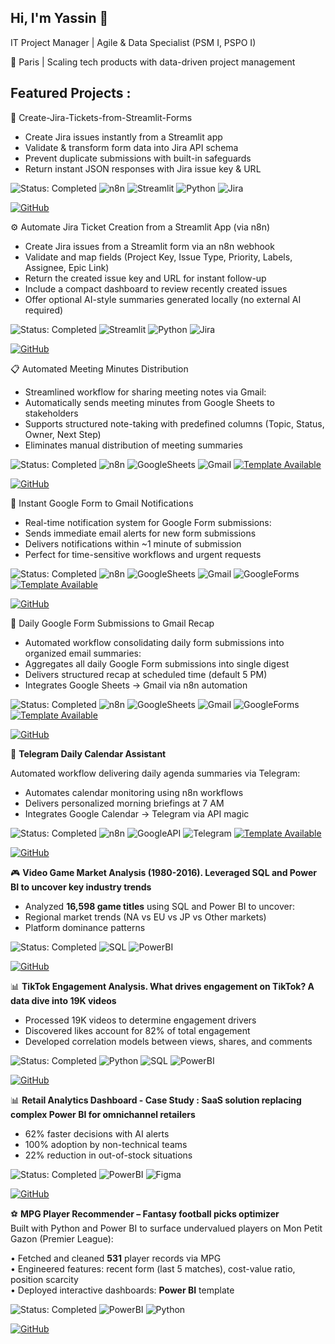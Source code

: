 ## Hi, I'm Yassin 👋
IT Project Manager | Agile & Data Specialist (PSM I, PSPO I)

📍 Paris | Scaling tech products with data-driven project management

## Featured Projects :

🚀 Create-Jira-Tickets-from-Streamlit-Forms
- Create Jira issues instantly from a Streamlit app
- Validate & transform form data into Jira API schema
- Prevent duplicate submissions with built-in safeguards
- Return instant JSON responses with Jira issue key & URL

![Status: Completed](https://img.shields.io/badge/STATUS-COMPLETED-brightgreen)
![n8n](https://img.shields.io/badge/n8n-Automation-6e0ad6?logo=n8n&style=flat)
![Streamlit](https://img.shields.io/badge/Streamlit-App-FF4B4B?logo=streamlit&style=flat)
![Python](https://img.shields.io/badge/Python-3.10%2B-blue)
![Jira](https://img.shields.io/badge/Jira-Issues-0052CC?logo=jira&style=flat)

[![GitHub](https://img.shields.io/badge/View_on_GitHub-181717?style=for-the-badge&logo=github&logoColor=white)](https://github.com/YassinAnalytics/Create-Jira-Tickets-from-Streamlit-Forms)


⚙️ Automate Jira Ticket Creation from a Streamlit App (via n8n)
- Create Jira issues from a Streamlit form via an n8n webhook
- Validate and map fields (Project Key, Issue Type, Priority, Labels, Assignee, Epic Link)
- Return the created issue key and URL for instant follow-up
- Include a compact dashboard to review recently created issues
- Offer optional AI-style summaries generated locally (no external AI required)

![Status: Completed](https://img.shields.io/badge/STATUS-COMPLETED-brightgreen)
![Streamlit](https://img.shields.io/badge/Streamlit-App-FF4B4B?logo=streamlit&style=flat)
![Python](https://img.shields.io/badge/Python-3.10%2B-blue)
![Jira](https://img.shields.io/badge/Jira-Issues-0052CC?logo=jira&style=flat)

[![GitHub](https://img.shields.io/badge/View_on_GitHub-181717?style=for-the-badge&logo=github&logoColor=white)](https://github.com/YassinAnalytics/Streamlit-Jira-Control-Center)


📋 Automated Meeting Minutes Distribution
- Streamlined workflow for sharing meeting notes via Gmail:
- Automatically sends meeting minutes from Google Sheets to stakeholders
- Supports structured note-taking with predefined columns (Topic, Status, Owner, Next Step)
- Eliminates manual distribution of meeting summaries

![Status: Completed](https://img.shields.io/badge/STATUS-COMPLETED-brightgreen)
![n8n](https://img.shields.io/badge/n8n-Automation-6e0ad6?logo=n8n&style=flat)
![GoogleSheets](https://img.shields.io/badge/Google_Sheets-API-34A853?logo=googlesheets&style=flat)
![Gmail](https://img.shields.io/badge/Gmail-API-EA4335?logo=gmail&style=flat)
[![Template Available](https://img.shields.io/badge/Template-Available-4C51BF?style=flat)](https://n8n.io/workflows/7429-automate-meeting-minutes-distribution-with-google-sheets-and-gmail)


[![GitHub](https://img.shields.io/badge/View_on_GitHub-181717?style=for-the-badge&logo=github&logoColor=white)](https://github.com/YassinAnalytics/Automate-Meeting-Minutes-Distribution-with-Google-Sheets-and-Gmail)



📧 Instant Google Form to Gmail Notifications

- Real-time notification system for Google Form submissions:
- Sends immediate email alerts for new form submissions
- Delivers notifications within ~1 minute of submission
- Perfect for time-sensitive workflows and urgent requests

![Status: Completed](https://img.shields.io/badge/STATUS-COMPLETED-brightgreen)
![n8n](https://img.shields.io/badge/n8n-Automation-6e0ad6?logo=n8n&style=flat)
![GoogleSheets](https://img.shields.io/badge/Google_Sheets-API-34A853?logo=googlesheets&style=flat)
![Gmail](https://img.shields.io/badge/Gmail-API-EA4335?logo=gmail&style=flat)
![GoogleForms](https://img.shields.io/badge/Google_Forms-API-7248B9?logo=googleforms&style=flat)
[![Template Available](https://img.shields.io/badge/Template-Available-4C51BF?style=flat)](https://n8n.io/workflows/7432-instant-gmail-notifications-for-google-form-submissions)

[![GitHub](https://img.shields.io/badge/View_on_GitHub-181717?style=for-the-badge&logo=github&logoColor=white)](https://github.com/YassinAnalytics/Instant-Gmail-Notifications-for-Google-Form-Submissions)


📧 Daily Google Form Submissions to Gmail Recap

- Automated workflow consolidating daily form submissions into organized email summaries:
- Aggregates all daily Google Form submissions into single digest
- Delivers structured recap at scheduled time (default 5 PM)
- Integrates Google Sheets → Gmail via n8n automation


![Status: Completed](https://img.shields.io/badge/STATUS-COMPLETED-brightgreen)
![n8n](https://img.shields.io/badge/n8n-Automation-6e0ad6?logo=n8n&style=flat)
![GoogleSheets](https://img.shields.io/badge/Google_Sheets-API-34A853?logo=googlesheets&style=flat)
![Gmail](https://img.shields.io/badge/Gmail-API-EA4335?logo=gmail&style=flat)
![GoogleForms](https://img.shields.io/badge/Google_Forms-API-7248B9?logo=googleforms&style=flat)
[![Template Available](https://img.shields.io/badge/Template-Available-4C51BF?style=flat)](https://n8n.io/workflows/7431-consolidate-daily-google-form-submissions-into-one-gmail-recap)


[![GitHub](https://img.shields.io/badge/View_on_GitHub-181717?style=for-the-badge&logo=github&logoColor=white)](https://github.com/YassinAnalytics/Consolidate-Daily-Google-Form-Submissions-into-One-Gmail-Recap)


🤖 **Telegram Daily Calendar Assistant**  

Automated workflow delivering daily agenda summaries via Telegram:  
- Automates calendar monitoring using n8n workflows  
- Delivers personalized morning briefings at 7 AM  
- Integrates Google Calendar → Telegram via API magic

![Status: Completed](https://img.shields.io/badge/STATUS-COMPLETED-brightgreen)
![n8n](https://img.shields.io/badge/n8n-Automation-6e0ad6?logo=n8n&style=flat)
![GoogleAPI](https://img.shields.io/badge/Google_Calendar-API-4285F4?logo=googlecalendar&style=flat)
![Telegram](https://img.shields.io/badge/Telegram-Bot_API-26A5E4?logo=telegram&style=flat)
[![Template Available](https://img.shields.io/badge/Template-Available-4C51BF?style=flat)](https://n8n.io/workflows/6952-daily-calendar-summary-notifications-via-telegram-from-google-calendar)


[![GitHub](https://img.shields.io/badge/View_on_GitHub-181717?style=for-the-badge&logo=github&logoColor=white)](https://github.com/YassinAnalytics/Daily-Calendar-Summary-Notifications-via-Telegram-from-Google-Calendar)

🎮 **Video Game Market Analysis (1980-2016). Leveraged SQL and Power BI to uncover key industry trends** 
- Analyzed **16,598 game titles** using SQL and Power BI to uncover:
- Regional market trends (NA vs EU vs JP vs Other markets)
- Platform dominance patterns
  
![Status: Completed](https://img.shields.io/badge/STATUS-COMPLETED-brightgreen)
![SQL](https://img.shields.io/badge/SQL-SQLite-orange)
![PowerBI](https://img.shields.io/badge/Power_BI-Visualization-yellow)

[![GitHub](https://img.shields.io/badge/View_on_GitHub-181717?style=for-the-badge&logo=github&logoColor=white)](https://github.com/YassinAnalytics/video-games-sales-analysis)




📊 **TikTok Engagement Analysis. What drives engagement on TikTok? A data dive into 19K videos**
- Processed 19K videos to determine engagement drivers
- Discovered likes account for 82% of total engagement
- Developed correlation models between views, shares, and comments

![Status: Completed](https://img.shields.io/badge/STATUS-COMPLETED-brightgreen)
![Python](https://img.shields.io/badge/Python-3.10%2B-blue)
![SQL](https://img.shields.io/badge/SQL-SQLite-orange)
![PowerBI](https://img.shields.io/badge/Power_BI-Visualization-yellow)

[![GitHub](https://img.shields.io/badge/View_on_GitHub-181717?style=for-the-badge&logo=github&logoColor=white)](https://github.com/YassinAnalytics/tiktok-engagement-analysis)


📊 **Retail Analytics Dashboard - Case Study : SaaS solution replacing complex Power BI for omnichannel retailers**
- 62% faster decisions with AI alerts
- 100% adoption by non-technical teams
- 22% reduction in out-of-stock situations

![Status: Completed](https://img.shields.io/badge/STATUS-COMPLETED-brightgreen)
![PowerBI](https://img.shields.io/badge/Power_BI-Visualization-yellow)
![Figma](https://img.shields.io/badge/Figma-Design-orange?logo=figma&style=flat)
  
[![GitHub](https://img.shields.io/badge/View_on_GitHub-181717?style=for-the-badge&logo=github&logoColor=white)](https://github.com/YassinAnalytics/saas-analytics-retail)



⚽️ **MPG Player Recommender – Fantasy football picks optimizer**  
Built with Python and Power BI to surface undervalued players on Mon Petit Gazon (Premier League):

  • Fetched and cleaned **531** player records via MPG   
  • Engineered features: recent form (last 5 matches), cost-value ratio, position scarcity  
  • Deployed interactive dashboards: **Power BI** template 

![Status: Completed](https://img.shields.io/badge/STATUS-COMPLETED-brightgreen)
![PowerBI](https://img.shields.io/badge/Power_BI-Visualization-yellow)
![Python](https://img.shields.io/badge/Python-3.10%2B-blue)    

[![GitHub](https://img.shields.io/badge/View_on_GitHub-181717?style=for-the-badge&logo=github&logoColor=white)](https://github.com/YassinAnalytics/recommender-fantasy-football-picker)

<!--
**YassinAnalytics/YassinAnalytics** is a ✨ _special_ ✨ repository because its `README.md` (this file) appears on your GitHub profile.

Here are some ideas to get you started:

- 🔭 I’m currently working on ...
- 🌱 I’m currently learning ...
- 👯 I’m looking to collaborate on ...
- 🤔 I’m looking for help with ...
- 💬 Ask me about ...
- 📫 How to reach me: ...
- 😄 Pronouns: ...
- ⚡ Fun fact: ...
-->

